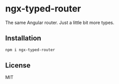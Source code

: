 # ngx-typed-router

The same Angular router. Just a little bit more types.

## Installation

```sh
npm i ngx-typed-router
```

## License

MIT
